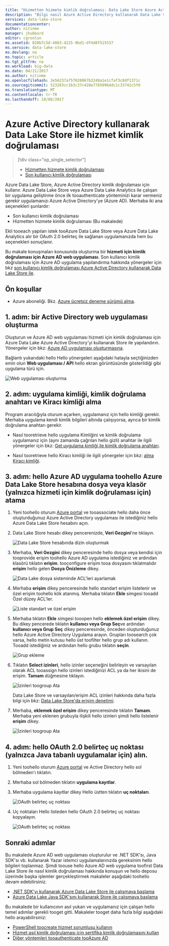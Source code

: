 ```yaml
---
title: "Hizmetten hizmete kimlik doğrulaması: Data Lake Store Azure Active Directory ile | Microsoft Docs"
description: "Bilgi nasıl Azure Active Directory kullanarak Data Lake Store ile tooachieve hizmeti için kimlik doğrulaması"
services: data-lake-store
documentationcenter: 
author: nitinme
manager: jhubbard
editor: cgronlun
ms.assetid: 820b7c5d-4863-4225-9bd1-df4d8f515537
ms.service: data-lake-store
ms.devlang: na
ms.topic: article
ms.tgt_pltfrm: na
ms.workload: big-data
ms.date: 04/21/2017
ms.author: nitinme
ms.openlocfilehash: 2e56237a75f020067b3248a1e1cfaf3c8df1371c
ms.sourcegitcommit: 523283cc1b3c37c428e77850964dc1c33742c5f0
ms.translationtype: MT
ms.contentlocale: tr-TR
ms.lasthandoff: 10/06/2017
---
```

# <a name="service-to-service-authentication-with-data-lake-store-using-azure-active-directory"></a>Azure Active Directory kullanarak Data Lake Store ile hizmet kimlik doğrulaması
> [!div class="op_single_selector"]
> * [Hizmetten hizmete kimlik doğrulaması](data-lake-store-authenticate-using-active-directory.md)
> * [Son kullanıcı kimlik doğrulaması](data-lake-store-end-user-authenticate-using-active-directory.md)
> 
> 

Azure Data Lake Store, Azure Active Directory kimlik doğrulaması için kullanır. Azure Data Lake Store veya Azure Data Lake Analytics ile çalışan bir uygulama geliştirme önce ilk tooauthenticate yönteminizi karar vermeniz gerekir uygulamanızı Azure Active Directory'ye (Azure AD). Merhaba iki ana seçenekleri şunlardır:

* Son kullanıcı kimlik doğrulaması 
* Hizmetten hizmete kimlik doğrulaması (Bu makalede) 

Ekli tooeach yapılan istek tooAzure Data Lake Store veya Azure Data Lake Analytics alır bir OAuth 2.0 belirteç ile sağlanan uygulamanızda hem bu seçenekleri sonuçlanır.

Bu makale konuşmaları konusunda oluşturma bir **hizmeti için kimlik doğrulaması için Azure AD web uygulaması**. Son kullanıcı kimlik doğrulaması için Azure AD uygulama yapılandırma hakkında yönergeler için bkz [son kullanıcı kimlik doğrulaması Azure Active Directory kullanarak Data Lake Store ile](data-lake-store-end-user-authenticate-using-active-directory.md).

## <a name="prerequisites"></a>Ön koşullar
* Azure aboneliği. Bkz. [Azure ücretsiz deneme sürümü alma](https://azure.microsoft.com/pricing/free-trial/).

## <a name="step-1-create-an-active-directory-web-application"></a>1. adım: bir Active Directory web uygulaması oluşturma

Oluşturun ve Azure AD web uygulaması hizmeti için kimlik doğrulaması için Azure Data Lake Azure Active Directory'yi kullanarak Store ile yapılandırın. Yönergeler için bkz: [Azure AD uygulaması oluşturmasına](../azure-resource-manager/resource-group-create-service-principal-portal.md).

Bağlantı yukarıdaki hello Hello yönergeleri aşağıdaki hatayla seçtiğinizden emin olun **Web uygulaması / API** hello ekran görüntüsünde gösterildiği gibi uygulama türü için.

![Web uygulaması oluşturma](./media/data-lake-store-authenticate-using-active-directory/azure-active-directory-create-web-app.png "web uygulaması oluştur")

## <a name="step-2-get-application-id-authentication-key-and-tenant-id"></a>2. adım: uygulama kimliği, kimlik doğrulama anahtarı ve Kiracı kimliği alma
Program aracılığıyla oturum açarken, uygulamanız için hello kimliği gerekir. Merhaba uygulama kendi kimlik bilgileri altında çalışıyorsa, ayrıca bir kimlik doğrulama anahtarı gerekir.

* Nasıl tooretrieve hello uygulama Kimliğini ve kimlik doğrulama uygulamanız için (aynı zamanda çağrılan hello gizli) anahtar ile ilgili yönergeler için bkz: [Get uygulama kimliği ile kimlik doğrulama anahtarı](../azure-resource-manager/resource-group-create-service-principal-portal.md#get-application-id-and-authentication-key).

* Nasıl tooretrieve hello Kiracı kimliği ile ilgili yönergeler için bkz: [alma Kiracı kimliği](../azure-resource-manager/resource-group-create-service-principal-portal.md#get-tenant-id).

## <a name="step-3-assign-hello-azure-ad-application-toohello-azure-data-lake-store-account-file-or-folder-only-for-service-to-service-authentication"></a>3. adım: hello Azure AD uygulama toohello Azure Data Lake Store hesabına dosya veya klasör (yalnızca hizmeti için kimlik doğrulaması için) atama
1. Yeni toohello oturum [Azure portal](https://portal.azure.com) ve tooassociate hello daha önce oluşturduğunuz Azure Active Directory uygulaması ile istediğiniz hello Azure Data Lake Store hesabını açın.
2. Data Lake Store hesabı dikey pencerenizde, **Veri Gezgini**'ne tıklayın.
   
    ![Data Lake Store hesabında dizin oluşturmak](./media/data-lake-store-authenticate-using-active-directory/adl.start.data.explorer.png "Data Lake hesabında dizinler oluşturma")
3. Merhaba, **Veri Gezgini** dikey penceresinde hello dosya veya kendisi için tooprovide erişim toohello Azure AD uygulama istediğiniz ve ardından klasörü tıklatın **erişim**. tooconfigure erişim tooa dosyasını tıklatmalıdır **erişim** hello gelen **Dosya Önizleme** dikey.
   
    ![Data Lake dosya sisteminde ACL'leri ayarlamak](./media/data-lake-store-authenticate-using-active-directory/adl.acl.1.png "Data Lake dosya sistemi üzerindeki ACL'lerin ayarlayın")
4. Merhaba **erişim** dikey penceresinde hello standart erişim listelenir ve özel erişim toohello kök atanmış. Merhaba tıklatın **Ekle** simgesi tooadd Özel düzey ACL'ler.
   
    ![Liste standart ve özel erişim](./media/data-lake-store-authenticate-using-active-directory/adl.acl.2.png "listesinde standart ve özel erişim")
5. Merhaba tıklatın **Ekle** simgesi tooopen hello **eklemek özel erişim** dikey. Bu dikey pencerede tıklatın **kullanıcı veya Grup Seç**ve ardından **kullanıcı veya Grup Seç** dikey penceresinde, önceden oluşturduğunuz hello Azure Active Directory Uygulama arayın. Grupları toosearch çok varsa, hello metin kutusu hello üst toofilter hello grup adı kullanın. Tooadd istediğiniz ve ardından hello grubu tıklatın **seçin**.
   
    ![Grup ekleme](./media/data-lake-store-authenticate-using-active-directory/adl.acl.3.png "grup ekleme")
6. Tıklatın **Select izinleri**, hello izinler seçeneğini belirleyin ve varsayılan olarak ACL tooassign hello izinleri istediğinizi ACL ya da her ikisini de erişim. **Tamam** düğmesine tıklayın.
   
    ![İzinleri toogroup Ata](./media/data-lake-store-authenticate-using-active-directory/adl.acl.4.png "izinleri toogroup atayın")
   
    Data Lake Store ve varsayılan/erişim ACL izinleri hakkında daha fazla bilgi için bkz: [Data Lake Store'da erişim denetimi](data-lake-store-access-control.md).
7. Merhaba, **eklemek özel erişim** dikey penceresinde tıklatın **Tamam**. Merhaba yeni eklenen grubuyla ilişkili hello izinleri şimdi hello listelenir **erişim** dikey.
   
    ![İzinleri toogroup Ata](./media/data-lake-store-authenticate-using-active-directory/adl.acl.5.png "izinleri toogroup atayın")

## <a name="step-4-get-hello-oauth-20-token-endpoint-only-for-java-based-applications"></a>4. adım: hello OAuth 2.0 belirteç uç noktası (yalnızca Java tabanlı uygulamalar için) alın.

1. Yeni toohello oturum [Azure portal](https://portal.azure.com) ve Active Directory hello sol bölmeden'ı tıklatın.

2. Merhaba sol bölmeden tıklatın **uygulama kayıtlar**.

3. Merhaba uygulama kayıtlar dikey Hello üstten tıklatın **uç noktaları**.

    ![OAuth belirteç uç noktası](./media/data-lake-store-authenticate-using-active-directory/oauth-token-endpoint.png "OAuth belirteç uç noktası")

4. Uç noktaları Hello listeden hello OAuth 2.0 belirteç uç noktası kopyalayın.

    ![OAuth belirteç uç noktası](./media/data-lake-store-authenticate-using-active-directory/oauth-token-endpoint-1.png "OAuth belirteç uç noktası")   

## <a name="next-steps"></a>Sonraki adımlar
Bu makalede Azure AD web uygulaması oluşturulur ve .NET SDK'sı, Java SDK'sı vb. kullanarak Yazar istemci uygulamalarınızda gereksinim hello bilgileri toplanmaz. Şimdi toouse hello Azure AD web uygulama toofirst Data Lake Store ile nasıl kimlik doğrulaması hakkında konuşun ve hello deposu üzerinde başka işlemler gerçekleştirmek makaleler aşağıdaki toohello devam edebilirsiniz.

* [.NET SDK'yı kullanarak Azure Data Lake Store ile çalışmaya başlama](data-lake-store-get-started-net-sdk.md)
* [Azure Data Lake Java SDK'sını kullanarak Store ile çalışmaya başlama](data-lake-store-get-started-java-sdk.md)

Bu makalede bir kullanıcının asıl yukarı ve uygulamanız için çalışan hello temel adımlar gerekli tooget gitti. Makaleler tooget daha fazla bilgi aşağıdaki hello arayabilirsiniz:
* [PowerShell toocreate hizmet sorumlusu kullanın](https://docs.microsoft.com/en-us/azure/azure-resource-manager/resource-group-authenticate-service-principal)
* [Hizmet asıl kimlik doğrulaması için sertifika kimlik doğrulamasını kullan](https://docs.microsoft.com/en-us/azure/azure-resource-manager/resource-group-authenticate-service-principal#create-service-principal-with-certificate)
* [Diğer yöntemleri tooauthenticate tooAzure AD](https://docs.microsoft.com/en-us/azure/active-directory/active-directory-authentication-scenarios)


